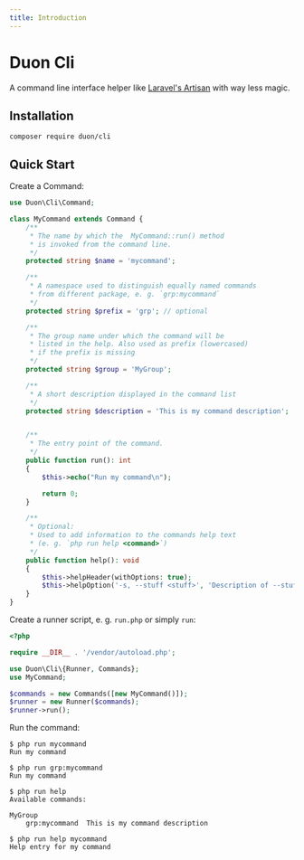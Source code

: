 ```yaml
---
title: Introduction
---
```

Duon Cli
=========

A command line interface helper like [Laravel's Artisan](https://laravel.com/docs/9.x/artisan) 
with way less magic.

## Installation

    composer require duon/cli

## Quick Start

Create a Command:

```php
use Duon\Cli\Command;

class MyCommand extends Command {
    /**
     * The name by which the  MyCommand::run() method
     * is invoked from the command line.
     */
    protected string $name = 'mycommand';

    /**
     * A namespace used to distinguish equally named commands
     * from different package, e. g. `grp:mycommand`
     */
    protected string $prefix = 'grp'; // optional

    /**
     * The group name under which the command will be 
     * listed in the help. Also used as prefix (lowercased)
     * if the prefix is missing
     */
    protected string $group = 'MyGroup';

    /**
     * A short description displayed in the command list
     */
    protected string $description = 'This is my command description';


    /**
     * The entry point of the command.
     */
    public function run(): int
    {
        $this->echo("Run my command\n");

        return 0;
    }

    /**
     * Optional:
     * Used to add information to the commands help text
     * (e. g. `php run help <command>`)
     */
    public function help(): void
    {
        $this->helpHeader(withOptions: true);
        $this->helpOption('-s, --stuff <stuff>', 'Description of --stuff');
    }
}
```

Create a runner script, e. g. `run.php` or simply `run`:

```php
<?php

require __DIR__ . '/vendor/autoload.php';

use Duon\Cli\{Runner, Commands};
use MyCommand;

$commands = new Commands([new MyCommand()]);
$runner = new Runner($commands);
$runner->run();
```

Run the command:

```console
$ php run mycommand
Run my command

$ php run grp:mycommand
Run my command

$ php run help
Available commands:

MyGroup
    grp:mycommand  This is my command description

$ php run help mycommand
Help entry for my command
```